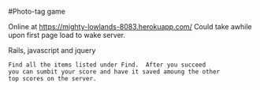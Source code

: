 #Photo-tag game

Online at https://mighty-lowlands-8083.herokuapp.com/
Could take awhile upon first page load to wake server.

Rails, javascript and jquery

    Find all the items listed under Find.  After you succeed
    you can sumbit your score and have it saved amoung the other
    top scores on the server.
